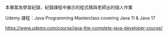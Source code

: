 本專案為學習紀錄，紀錄課程中展示的程式碼與老師出的個人作業

Udemy 課程：Java Programming Masterclass covering Java 11 & Java 17 

https://www.udemy.com/course/java-the-complete-java-developer-course/
